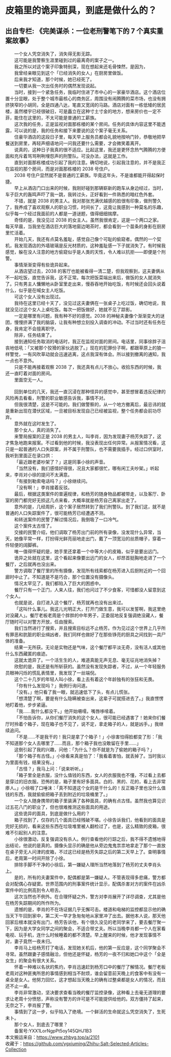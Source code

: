 # 皮箱里的诡异面具，到底是做什么的？  
## 出自专栏: 《完美谋杀：一位老刑警笔下的 7 个真实重案故事》  
&emsp;&emsp;一个女人凭空消失了，消失得无影无踪。  
&emsp;&emsp;这可能是我警察生涯里碰到过的最离奇的案子之一。  
&emsp;&emsp;我之所以对这个案子印象特别深，现在想起来还毛骨悚然，是因为，  
&emsp;&emsp;我曾经亲眼见到这个「已经消失的女人」在厨房里做饭。  
&emsp;&emsp;后来我才知道，那个时候，她已经死了。  
&emsp;&emsp;一切要从我一次出任务时的偶然发现说起。  
&emsp;&emsp;当时，接到一个紧急任务，我临时住进了市中心的一家豪华酒店。这个酒店位置十分显眼，处于整个城市最核心的商务区，周围没有闹腾腾的菜市场，也没有拥挤狭窄的小胡同，全是四通八达，笔直又宽阔的马路。酒店对面有一栋低矮的居民楼，虽然楼宇已经很破旧，可是矗立在这种寸土寸金的地方，想来房价也一定不菲，能住在这里的，不太可能是普通的工薪族。  
&emsp;&emsp;这次我的任务，正是监视对面那栋楼的某个房间。任务的具体内容这里不能透露，可以说的是，我的任务和接下来要说的这个案子毫无关系。  
&emsp;&emsp;住豪华酒店的这段日子里，每天早上服务员都会礼貌地按响门铃，恭敬地把早餐送到房里，再轻声细语地问一问我还要什么需要，才会微笑着离开。  
&emsp;&emsp;说真的，这种日子我真的很不适应。比起这里，我还是更怀念热气腾腾的方便面和充斥着骂骂咧咧埋怨声的刑警队。可没办法，这就是工作。  
&emsp;&emsp;直到对面那栋楼成功引起了我的注意。确切地说，引起我注意的，并不是我正在监视的那个房间，而是对面那栋楼的 2038 号住户。  
&emsp;&emsp;2038 号住户显然就不是普通的工薪族。毕竟这年头，不是谁都能开得起保时捷。  
&emsp;&emsp;早上从酒店门口出来的时候，我刚好碰到那辆崭新的跑车从身边经过，当时，车子巨大的轰鸣声吓了我一跳，我转过头，正好看到一件熟悉的暗红色外套。  
&emsp;&emsp;不错，就是 2038 的男主人。我对那张充满优越感的脸很有印象，做刑警久了，我养成了喜欢观察人的职业习惯，时间长了，这竟让我感到一种莫名的乐趣，似乎每一个经过我面前的人都是一道谜题，值得细细揣摩。  
&emsp;&emsp;奇怪的是，我没见过 2038 的女主人。虽然我很肯定，这是一个两口之家。每天早晨，当我坐在酒店巨大的落地窗边喝茶时，都会看到一个苗条的身影在厨房里忙活着。  
&emsp;&emsp;开始几天，我还有点莫名羞耻，感觉自己像个可耻的偷窥者。偶然的一个契机，我发现酒店的外墙玻璃是反光材质的，这种羞耻感一下子就消失了。有时候我感觉，躲在没人注意的地方偷窥似乎是人类的天性，令人难以抗拒——即便是个刑警。  
&emsp;&emsp;事情渐渐变得有些诡异起来。  
&emsp;&emsp;从酒店望过去，2038 的客厅也能被看得一清二楚，但我观察到，这夫妻俩从不一起吃饭，直觉告诉我，这不正常。每次把饭菜端出来后，做饭的女人就消失了。只有男主人慵懒地从卧室里走出来，慢吞吞地开始吃饭，有时候还会回头说着什么，似乎是在喊女主人吃饭。  
&emsp;&emsp;可这个女人没有出现过。  
&emsp;&emsp;我待在这里已经十天了，没见过这夫妻俩在一张桌子上吃过饭，确切地说，我就没见过这个女人上桌吃饭。每次一把饭做好，她就不见了踪影。  
&emsp;&emsp;一定是哪里有问题，我有种不好的感觉。2038 的神秘夫妻像个渐渐变大的谜团，慢慢挤满了我的脑袋，让我有种想立刻投入调查的冲动。不过当时还有任务在身，我肯定不会擅离职守。  
&emsp;&emsp;除非，任务结束了。  
&emsp;&emsp;接到通知任务取消的电话时，我正在监视对面的房间。电话里，同事徐胖子沮丧地低吼：「又被那个狡猾的家伙逃脱了。」现在的犯罪份子啊，都跟草原上的狼一样警觉，一有风吹草动就会迅速逃离，这点我深有体会。所以接到撤离的通知，我一点也不意外。  
&emsp;&emsp;只是不能再接着观察 2038 了，我还真有点儿不放心。收拾东西的时候，我还一直盯着对面的房间。  
&emsp;&emsp;里面空无一人。  
&emsp;&emsp;   
&emsp;&emsp;回到单位的几天，我还一直沉浸在那种怪异的感觉中，甚至想冒着违反纪律的风险再去看看，刑警的职业敏感告诉我，事情不对。  
&emsp;&emsp;但我很清楚，这是不可能的。我们做警察的，从一个地方撤离后，最忌讳的就是重新出现在潜伏区域，一旦被目标发现自己已经被监视，整个任务都会前功尽弃。  
&emsp;&emsp;意外就在这时发生了。  
&emsp;&emsp;那个女人，真的消失了。  
&emsp;&emsp;来警局报案的正是 2038 的男主人，叫李肖，因为发现妻子杨芳失踪了，这才焦急地跑来报案。不过看到他的时候，我没表现出任何异常。从报案情况看，这只是一起普通的人口失踪案，并不属于刑警队，也不需要我插手。经过口供室时，我听到里面正在录口供：  
&emsp;&emsp;「最近跟老婆吵架了？」这是同事小徐的声音。  
&emsp;&emsp;「当然没有，我们感情好得很，况且大家都很忙，哪有闲工夫吵架。」听起来，李肖对小徐的提问不太满意。  
&emsp;&emsp;「有接到勒索电话吗？」小徐继续问。  
&emsp;&emsp;「没有啊！」李肖接着反驳。  
&emsp;&emsp;最后，根据这类案件的普遍规律，和杨芳的随身物品都被带走，以及客厅、卧室的房门都完好无损这几点来看，大概率就是杨芳自己离家出走了。  
&emsp;&emsp;意外的是，几经周折，这个案子居然转到了我们刑警队。到了我们这，就不是普通的人口失踪案件了，很可能杨芳已经遭遇不测。  
&emsp;&emsp;和转送案件的民警了解过情况后，我倒吸了一口冷气。  
&emsp;&emsp;这个案件太古怪了。  
&emsp;&emsp;交接的民警介绍，他们调取了杨芳出门前的所有录像，没发现什么异常，当天，她像平常一样，打扮得光鲜亮丽地走出门，戴了一顶宽沿的丝质帽子，穿着一件轻便的阔脚裤。  
&emsp;&emsp;唯一值得怀疑的是，她手里还拿着一个中等大小的皮箱，似乎是要出远门。  
&emsp;&emsp;诡异之处就在这里，这个看起来像要出远门的女人，却昂首挺胸地走进了一个餐厅，之后就再也没出来。  
&emsp;&emsp;警方调取了餐厅里的所有摄像，发现所有线索都在杨芳进入后厨附近的一个回廊时中止了。不知道是不是巧合，那个位置没有摄像头。  
&emsp;&emsp;情况太罕见了，我们都陷入了巨大的困惑中。  
&emsp;&emsp;餐厅只有一个正门，人来人往，我们也问过了不少食客，可惜都没人留意到这个女人。  
&emsp;&emsp;也就是说，自打进入这个餐厅，杨芳就再也没有出来过。  
&emsp;&emsp;「这叫什么事儿。我这儿光明正大，打开门做生意，我可以发誓啊，我这里绝对没藏人」。餐厅老板老周是个胖胖的中年男子，正委屈地反复强调绝没藏人，餐厅随时可以对警方开放，任由搜索。  
&emsp;&emsp;我们当然进行了搜索，并且搜索目标远不止杨芳。作为见过这个世界上几乎所有罪恶和肮脏的职业缉凶者，我们同样也做好了在那些铮亮的厨具之间找到一具尸体的准备。  
&emsp;&emsp;结果一无所获。无论是实物还是气味，这个餐厅都平淡无奇，没有活人或其他什么东西藏匿的痕迹。  
&emsp;&emsp;这就太诡异了。一个活生生的人，难道真能无声无息、毫无征兆地消失掉？  
&emsp;&emsp;欣慰的是，我还是有所斩获的。虽然没有发现失踪者，不过，从一个年轻服务员眼神闪烁的慌乱表情里，我发现了一丝端倪。  
&emsp;&emsp;这个二十几岁的年轻人叫小徐，看上去有着这个年龄独有的张狂和无畏。  
&emsp;&emsp;「你有什么发现吗？」我例行询问道。  
&emsp;&emsp;「没有。」他只看了我一眼，就迅速低下了头，有点儿慌张。  
&emsp;&emsp;「想清楚了啊，要是有什么隐瞒被查出来，这辈子可就搭进去了。」我直愣愣地盯着他，步步紧逼。  
&emsp;&emsp;「我……我什么都没干。」他开始嗫嚅，嘴唇哆嗦着。  
&emsp;&emsp;「不怕告诉你，从你们餐厅消失的这个女人，很可能已经遇害了！她来你们餐厅时拎着个箱子，现在箱子也不见了，说不定，拿走箱子的人，就是凶手。」我继续追问。  
&emsp;&emsp;「不是……不是我干的！我只是拿了个箱子！」小徐害怕得脸都变了形：「我不知道那个女人去哪里了……而且，那个箱子我也没敢留在手里……」  
&emsp;&emsp;这倒引起了我的兴趣，问他：「为什么？你不就是为了偷她的箱子吗？」  
&emsp;&emsp;「那个箱子有古怪。」小徐看来真是怕了：「我看着害怕，就丢掉了。当时我以为里面有钱，结果没有。」  
&emsp;&emsp;「古怪？」我马上问：「说来听听。」  
&emsp;&emsp;「箱子里全是衣服，没什么值钱的东西，女人的衣服我也不懂，不过看上去都是穿过的旧衣服。恐怖的是，箱子里有好多面具。白的、黑的、花的，看上去非常瘆人。」小徐咽了口唾沫：「真不知道这个女的是干什么的！反正箱子里也没什么值钱的东西，我就偷偷把箱子丢到附近的垃圾桶里了。」  
&emsp;&emsp;一个女人随身携带的箱子里装满了各种面具，的确有点古怪。虽然我也算见识过五花八门的职业了，但也很难推测这些面具的用途。  
&emsp;&emsp;这些诡异的面具，到底是做什么用的？  
&emsp;&emsp;箱子找到了，仅存的几个面具已经残破不堪。小徐告诉我们，他看到的面具是完好无损的，看来这些东西在垃圾堆里被人翻检过了，也是，这么精致的皮箱，很难不引起别人的注意。  
&emsp;&emsp;小徐很激动，反复强调没有杀人。例行查看他的行踪之后，我不得不遗憾地得出结论，他说的是真的。摄像头显示的确是他从旁边鬼鬼祟祟地拿走了那个一直放在桌子旁无人问津的皮箱，不过这已经是杨芳失踪之后的第二天早上了。查明事情后，老周第一时间开除了小徐。  
&emsp;&emsp;排除手脚不干净的小徐后，第一嫌疑人理所当然地落到了杨芳的丈夫李肖头上。  
&emsp;&emsp;是的，所有的夫妻案件中，配偶都是第一嫌疑人。不管表现得多悲痛，警方都会对配偶心存疑窦。世界范围内的刑事案件统计显示，配偶杀害对方的案件在凶杀案件中的比例高到令人咂舌。  
&emsp;&emsp;这次当然也不例外。在合理怀疑之外，警方对李肖展开了详尽调查，尤其是他在杨芳失踪期间的所作所为。  
&emsp;&emsp;遗憾的是，李肖的不在场证据几乎无懈可击。楼道和电梯的监控都显示他的确当天下午回到家中，第二天一早才急匆匆地从家里冲了出去。据他本人说，那天他回家后根本就没有出门，杨芳告诉他，有个很久没见的老同学来了，要去餐厅聚一下，因为是大学女同学之间的聚会，不适合带丈夫。所以当晚李肖都一个人在家看电视、玩手机，连什么时候睡着的都不清楚。早上醒来的时候，他才发现事情不对，妻子竟然一夜未归。  
&emsp;&emsp;李肖马上给杨芳打了电话，发现她关机后，他的第一反应是，这个同学聚会不寻常。虽然跟妻子感情融洽，但他还是怀疑，杨芳的一夜不归和她口中这个「全是女生」的聚会有很大关系。  
&emsp;&emsp;怀着一种难以名状的焦灼，李肖迅速赶到杨芳口中的餐厅了解情况。餐厅老板老周对这种匪夷所思的事情感到相当不耐烦，谁会留意前天晚上的食客中有没有一桌全是女人。他努力回忆，这才想起当天晚上的确有过整桌都是女人的情况，而且还不止一桌。  
&emsp;&emsp;李肖非常激动，坚决要求查看当晚的餐厅监控录像，这种看上去毫无道理的要求让老周十分愤怒，声称没有警方的许可是不可能提供给他的。双方僵持了起来，无奈之下，李肖报了警。  
&emsp;&emsp;事情到了这一步，似乎陷入了绝境。一个鲜活的生命就这么凭空消失了，生死未卜。  
&emsp;&emsp;那个女人，到底去了哪里？  
&emsp;&emsp;备案号:YXX1LorNgpPt5oy145QHJ1B3  
本文搬运来自：https://www.zhbyg.top/a/2101  
 收藏于：https://github.com/ygxiuming/Zhihu-Salt-Selected-Articles-Collection